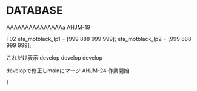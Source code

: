 # DATABASE
AAAAAAAAAAAAAAAa
AHJM-19

F02
eta_motblack_Ip1 = [999 888 999 999];
eta_motblack_Ip2 = [999 888 999 999];

これだけ表示
develop
develop
develop

developで修正しmainにマージ
AHJM-24 作業開始

1
